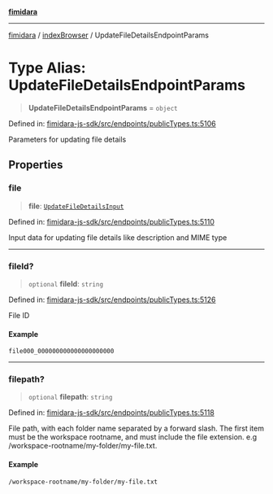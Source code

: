 [**fimidara**](../../README.md)

***

[fimidara](../../modules.md) / [indexBrowser](../README.md) / UpdateFileDetailsEndpointParams

# Type Alias: UpdateFileDetailsEndpointParams

> **UpdateFileDetailsEndpointParams** = `object`

Defined in: [fimidara-js-sdk/src/endpoints/publicTypes.ts:5106](https://github.com/softkave/fimidara/blob/feac071900ab8644442d355e5cb5db9df2f34600/fimidara-js-sdk/src/endpoints/publicTypes.ts#L5106)

Parameters for updating file details

## Properties

### file

> **file**: [`UpdateFileDetailsInput`](UpdateFileDetailsInput.md)

Defined in: [fimidara-js-sdk/src/endpoints/publicTypes.ts:5110](https://github.com/softkave/fimidara/blob/feac071900ab8644442d355e5cb5db9df2f34600/fimidara-js-sdk/src/endpoints/publicTypes.ts#L5110)

Input data for updating file details like description and MIME type

***

### fileId?

> `optional` **fileId**: `string`

Defined in: [fimidara-js-sdk/src/endpoints/publicTypes.ts:5126](https://github.com/softkave/fimidara/blob/feac071900ab8644442d355e5cb5db9df2f34600/fimidara-js-sdk/src/endpoints/publicTypes.ts#L5126)

File ID

#### Example

```
file000_000000000000000000000
```

***

### filepath?

> `optional` **filepath**: `string`

Defined in: [fimidara-js-sdk/src/endpoints/publicTypes.ts:5118](https://github.com/softkave/fimidara/blob/feac071900ab8644442d355e5cb5db9df2f34600/fimidara-js-sdk/src/endpoints/publicTypes.ts#L5118)

File path, with each folder name separated by a forward slash. The first item must be the workspace rootname, and must include the file extension. e.g /workspace-rootname/my-folder/my-file.txt.

#### Example

```
/workspace-rootname/my-folder/my-file.txt
```
